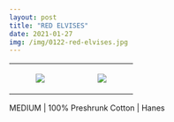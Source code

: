 ```yaml
---
layout: post
title: "RED ELVISES"
date: 2021-01-27
img: /img/0122-red-elvises.jpg
---
```




<table style="width:100%;"><tr><td style="vertical-align:top;">
      <figure class="tmblr-full" data-orig-height="2048" data-orig-width="1365" data-orig-src="https://concertshirts.netlify.app/shirts/0122/0122-01.jpg"><img src="https://64.media.tumblr.com/664773d70be29a27d53ae0b82c90edee/5feba471716e0cbd-44/s540x810/1c7e117cbc9a1f4318e87862fa596b5118e290ea.jpg" data-orig-height="2048" data-orig-width="1365" data-orig-src="https://concertshirts.netlify.app/shirts/0122/0122-01.jpg"/></figure></td>
    <td style="vertical-align:top;">
      <figure class="tmblr-full" data-orig-height="2048" data-orig-width="1365" data-orig-src="https://concertshirts.netlify.app/shirts/0122/0122-02.jpg"><img src="https://64.media.tumblr.com/dc0b51e5ef28289916d37b4289804618/5feba471716e0cbd-fb/s540x810/e8cb680c8059b37b1a08b026c88766109ba44c69.jpg" data-orig-height="2048" data-orig-width="1365" data-orig-src="https://concertshirts.netlify.app/shirts/0122/0122-02.jpg"/></figure></td>
  </tr></table><p>
  MEDIUM | 100% Preshrunk Cotton | Hanes
</p>
